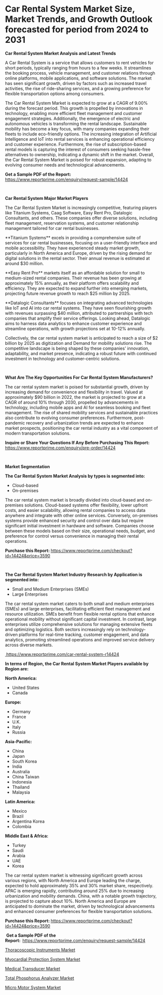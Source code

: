 <p><h1>Car Rental System Market Size, Market Trends, and Growth Outlook forecasted for period from 2024 to 2031</h1></p><p><strong>Car Rental System Market Analysis and Latest Trends</strong></p>
<p><p>A Car Rental System is a service that allows customers to rent vehicles for short periods, typically ranging from hours to a few weeks. It streamlines the booking process, vehicle management, and customer relations through online platforms, mobile applications, and software solutions. The market has seen significant growth, driven by factors such as increased travel activities, the rise of ride-sharing services, and a growing preference for flexible transportation options among consumers.</p><p>The Car Rental System Market is expected to grow at a CAGR of 9.00% during the forecast period. This growth is propelled by innovations in technology, enabling more efficient fleet management and customer engagement strategies. Additionally, the emergence of electric and autonomous vehicles is transforming the rental landscape. Sustainable mobility has become a key focus, with many companies expanding their fleets to include eco-friendly options. The increasing integration of Artificial Intelligence and IoT into rental services is enhancing operational efficiency and customer experience. Furthermore, the rise of subscription-based rental models is capturing the interest of consumers seeking hassle-free alternatives to ownership, indicating a dynamic shift in the market. Overall, the Car Rental System Market is poised for robust expansion, adapting to evolving consumer needs and technological advancements.</p></p>
<p><strong>Get a Sample PDF of the Report:&nbsp;</strong> <a href="https://www.reportprime.com/enquiry/request-sample/14424?utm_campaign=1470&utm_medium=2&utm_source=Github&utm_content=ia&utm_term=11102024&utm_id=car-rental-system">https://www.reportprime.com/enquiry/request-sample/14424</a></p>
<p>&nbsp;</p>
<p><strong>Car Rental System Major Market Players</strong></p>
<p><p>The Car Rental System Market is increasingly competitive, featuring players like Titanium Systems, Caag Software, Easy Rent Pro, Datalogic Consultants, and others. These companies offer diverse solutions, including fleet management, reservation systems, and customer relationship management tailored for car rental businesses.</p><p>**Titanium Systems** excels in providing a comprehensive suite of services for car rental businesses, focusing on a user-friendly interface and mobile accessibility. They have experienced steady market growth, particularly in North America and Europe, driven by the rising demand for digital solutions in the rental sector. Their annual revenue is estimated at around $30 million.</p><p>**Easy Rent Pro** markets itself as an affordable solution for small to medium-sized rental companies. Their revenue has been growing at approximately 15% annually, as their platform offers scalability and efficiency. They are expected to expand further into emerging markets, projecting future revenue growth to reach $25 million by 2025.</p><p>**Datalogic Consultants** focuses on integrating advanced technologies like IoT and AI into car rental systems. They have seen flourishing growth with revenues surpassing $40 million, attributed to partnerships with tech companies that amplify their service offerings. Looking ahead, Datalogic aims to harness data analytics to enhance customer experience and streamline operations, with growth projections set at 10-12% annually.</p><p>Collectively, the car rental system market is anticipated to reach a size of $2 billion by 2025 as digitization and Demand for mobility solutions rise. The competitive landscape is being shaped by these companies' innovation, adaptability, and market presence, indicating a robust future with continued investment in technology and customer-centric solutions.</p></p>
<p>&nbsp;</p>
<p><strong>What Are The Key Opportunities For Car Rental System Manufacturers?</strong></p>
<p><p>The car rental system market is poised for substantial growth, driven by increasing demand for convenience and flexibility in travel. Valued at approximately $90 billion in 2022, the market is projected to grow at a CAGR of around 10% through 2030, propelled by advancements in technology, including mobile apps and AI for seamless booking and fleet management. The rise of shared mobility services and sustainable practices also contribute to evolving consumer preferences. Furthermore, post-pandemic recovery and urbanization trends are expected to enhance market prospects, positioning the car rental industry as a vital component of modern transportation solutions.</p></p>
<p><strong>Inquire or Share Your Questions If Any Before Purchasing This Report:</strong> <a href="https://www.reportprime.com/enquiry/pre-order/14424?utm_campaign=1470&utm_medium=2&utm_source=Github&utm_content=ia&utm_term=11102024&utm_id=car-rental-system">https://www.reportprime.com/enquiry/pre-order/14424</a></p>
<p>&nbsp;</p>
<p><strong>Market Segmentation</strong></p>
<p><strong>The Car Rental System Market Analysis by types is segmented into:</strong></p>
<p><ul><li>Cloud-based</li><li>On-premises</li></ul></p>
<p><p>The car rental system market is broadly divided into cloud-based and on-premises solutions. Cloud-based systems offer flexibility, lower upfront costs, and easier scalability, allowing rental companies to access data anywhere and integrate with other online services. Conversely, on-premises systems provide enhanced security and control over data but require significant initial investment in hardware and software. Companies choose between these models based on their size, operational needs, budget, and preference for control versus convenience in managing their rental operations.</p></p>
<p><strong>Purchase this Report:&nbsp;</strong><a href="https://www.reportprime.com/checkout?id=14424&price=3590&utm_campaign=1470&utm_medium=2&utm_source=Github&utm_content=ia&utm_term=11102024&utm_id=car-rental-system">https://www.reportprime.com/checkout?id=14424&price=3590</a></p>
<p>&nbsp;</p>
<p><strong>The Car Rental System Market Industry Research by Application is segmented into:</strong></p>
<p><ul><li>Small and Medium Enterprises (SMEs)</li><li>Large Enterprises</li></ul></p>
<p><p>The car rental system market caters to both small and medium enterprises (SMEs) and large enterprises, facilitating efficient fleet management and resource utilization. SMEs benefit from flexible rental options that enhance operational mobility without significant capital investment. In contrast, large enterprises utilize comprehensive solutions for managing extensive fleets and optimizing logistics. Both sectors increasingly rely on technology-driven platforms for real-time tracking, customer engagement, and data analytics, promoting streamlined operations and improved service delivery across diverse markets.</p></p>
<p><a href="https://www.reportprime.com/car-rental-system-r14424?utm_campaign=1470&utm_medium=2&utm_source=Github&utm_content=ia&utm_term=11102024&utm_id=car-rental-system">&nbsp;https://www.reportprime.com/car-rental-system-r14424</a></p>
<p><strong>In terms of Region, the Car Rental System Market Players available by Region are:</strong></p>
<p>
    <p> <strong> North America: </strong>
        <ul>
            <li>United States</li>
            <li>Canada</li>
        </ul>
        </p> 
    <p> <strong> Europe: </strong>
        <ul>
            <li>Germany</li>
            <li>France</li>
            <li>U.K.</li>
            <li>Italy</li>
            <li>Russia</li>
        </ul>
        </p> 
    <p> <strong> Asia-Pacific: </strong>
        <ul>
            <li>China</li>
            <li>Japan</li>
            <li>South Korea</li>
            <li>India</li>
            <li>Australia</li>
            <li>China Taiwan</li>
            <li>Indonesia</li>
            <li>Thailand</li>
            <li>Malaysia</li>
        </ul>
        </p> 
    <p> <strong> Latin America: </strong>
        <ul>
            <li>Mexico</li>
            <li>Brazil</li>
            <li>Argentina Korea</li>
            <li>Colombia</li>
        </ul>
        </p> 
    <p> <strong> Middle East & Africa: </strong>
        <ul>
            <li>Turkey</li>
            <li>Saudi</li>
            <li>Arabia</li>
            <li>UAE</li>
            <li>Korea</li>
        </ul>
    </p>
    </p>
<p><p>The car rental system market is witnessing significant growth across various regions, with North America and Europe leading the charge, expected to hold approximately 35% and 30% market share, respectively. APAC is emerging rapidly, contributing around 25% due to increasing urbanization and mobility demands. China, with a notable growth trajectory, is projected to capture about 10%. North America and Europe are anticipated to dominate the market, driven by technological advancements and enhanced consumer preferences for flexible transportation solutions.</p></p>
<p><strong>Purchase this Report: </strong><a href="https://www.reportprime.com/checkout?id=14424&price=3590&utm_campaign=1470&utm_medium=2&utm_source=Github&utm_content=ia&utm_term=11102024&utm_id=car-rental-system">https://www.reportprime.com/checkout?id=14424&price=3590</a></p>
<p>&nbsp;<strong>Get a Sample PDF of the Report:&nbsp;&nbsp;</strong><a href="https://www.reportprime.com/enquiry/request-sample/14424?utm_campaign=1470&utm_medium=2&utm_source=Github&utm_content=ia&utm_term=11102024&utm_id=car-rental-system">https://www.reportprime.com/enquiry/request-sample/14424</a></p>
<p><strong></strong></p>
<p><p><a href="https://www.linkedin.com/pulse/thoracoscopic-instruments-market-evolution-global-trends-regional-5ulec?utm_campaign=1470&utm_medium=2&utm_source=Github&utm_content=ia&utm_term=11102024&utm_id=car-rental-system">Thoracoscopic Instruments Market</a></p><p><a href="https://www.linkedin.com/pulse/myocardial-protection-system-market-size-share-trends-analysis-ktnvf?utm_campaign=1470&utm_medium=2&utm_source=Github&utm_content=ia&utm_term=11102024&utm_id=car-rental-system">Myocardial Protection System Market</a></p><p><a href="https://www.linkedin.com/pulse/regulatory-landscape-its-influence-global-medical-transducer-ijnff?utm_campaign=1470&utm_medium=2&utm_source=Github&utm_content=ia&utm_term=11102024&utm_id=car-rental-system">Medical Transducer Market</a></p><p><a href="https://www.linkedin.com/pulse/total-phosphorus-analyzer-market-share-size-trends-industry-if99e?utm_campaign=1470&utm_medium=2&utm_source=Github&utm_content=ia&utm_term=11102024&utm_id=car-rental-system">Total Phosphorus Analyzer Market</a></p><p><a href="https://www.linkedin.com/pulse/global-micro-motor-system-market-trends-forecasts-strategic-idsbe?utm_campaign=1470&utm_medium=2&utm_source=Github&utm_content=ia&utm_term=11102024&utm_id=car-rental-system">Micro Motor System Market</a></p></p>
